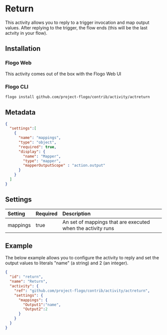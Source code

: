 <!--
title: Return
weight: 4602
-->

# Return
This activity allows you to reply to a trigger invocation and map output values. After replying to the trigger, the flow ends (this will be the last actvity in your flow).

## Installation
### Flogo Web
This activity comes out of the box with the Flogo Web UI
### Flogo CLI
```bash
flogo install github.com/project-flogo/contrib/activity/actreturn
```

## Metadata
```json
{
  "settings":[
    {
      "name": "mappings",
      "type": "object",
      "required": true,
      "display": {
        "name": "Mapper",
        "type": "mapper",
        "mapperOutputScope" : "action.output"
      }
    }
  ]
}
```

## Settings
| Setting     | Required | Description |
|:------------|:---------|:------------|
| mappings    | true     | An set of mappings that are executed when the activity runs |


## Example
The below example allows you to configure the activity to reply and set the output values to literals "name" (a string) and 2 (an integer).

```json
{
  "id": "return",
  "name": "Return",
  "activity": {
    "ref": "github.com/project-flogo/contrib/activity/actreturn",
    "settings": {
      "mappings": {
        "Output1":"name",
        "Output2":2
      }
    }
  }
}
```
